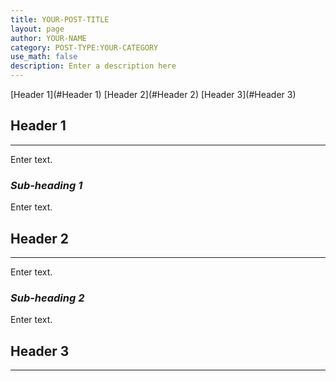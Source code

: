 ```yaml
---
title: YOUR-POST-TITLE
layout: page
author: YOUR-NAME
category: POST-TYPE:YOUR-CATEGORY
use_math: false
description: Enter a description here
---
```


<div class="sidebar" markdown="1">

[Header 1](#Header 1)
[Header 2](#Header 2)
[Header 3](#Header 3)

</div>

## <a name="Header 1"></a> **Header 1**
<hr>

Enter text.

### **_Sub-heading 1_**

Enter text.

## <a name="Header 2"></a> **Header 2**
<hr>

Enter text.

### **_Sub-heading 2_**

Enter text.

## <a name="Header 3"></a> **Header 3**
<hr>
